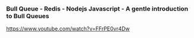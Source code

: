 
### Bull Queue - Redis - Nodejs Javascript - A gentle introduction to Bull Queues

https://www.youtube.com/watch?v=FFrPE0vr4Dw